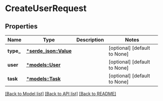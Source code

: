 # CreateUserRequest

## Properties
Name | Type | Description | Notes
------------ | ------------- | ------------- | -------------
**type_** | [***serde_json::Value**](.md) |  | [optional] [default to None]
**user** | [***models::User**](user.md) |  | [optional] [default to None]
**task** | [***models::Task**](task.md) |  | [optional] [default to None]

[[Back to Model list]](../README.md#documentation-for-models) [[Back to API list]](../README.md#documentation-for-api-endpoints) [[Back to README]](../README.md)


